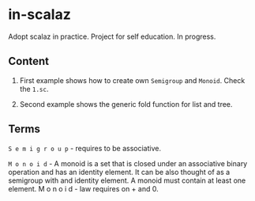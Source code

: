 # in-scalaz
Adopt scalaz in practice. Project for self education. In progress.


## Content
1. First example shows how to create own `Semigroup` and `Monoid`. 
Check the `1.sc`. 

2. Second example shows the generic fold function for list and tree.


## Terms
`S e m i g r o u p` - requires to be associative.

`M o n o i d` - A monoid is a set that is closed under an associative binary 
operation and has an identity element. It can be also thought of as a 
semigroup with and identity element. A monoid must contain at least one 
element. M o n o i d - law requires on + and 0.

